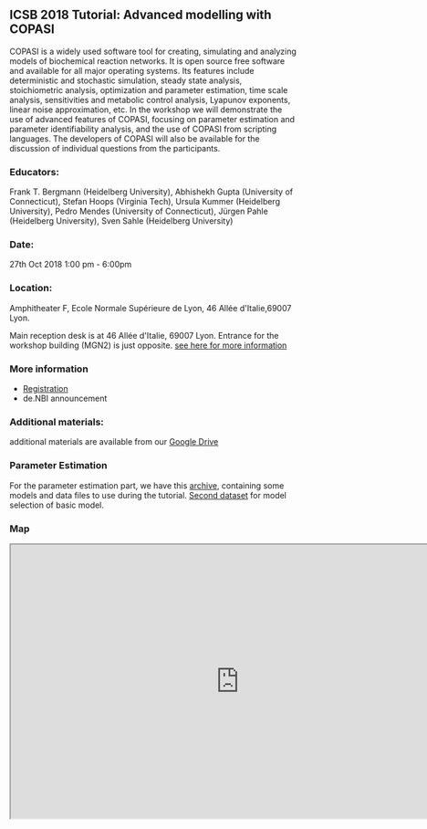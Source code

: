 ## ICSB 2018 Tutorial: Advanced modelling with COPASI
COPASI is a widely used software tool for creating, simulating and analyzing models of biochemical reaction networks. It is open source free software and available for all major operating systems. Its features include deterministic and stochastic simulation, steady state analysis, stoichiometric analysis, optimization and parameter estimation, time scale analysis, sensitivities and metabolic control analysis, Lyapunov exponents, linear noise approximation, etc. In the workshop we will demonstrate the use of advanced features of COPASI, focusing on parameter estimation and parameter identifiability analysis, and the use of COPASI from scripting languages. The developers of COPASI will also be available for the discussion of individual questions from the participants. 

### Educators: 
Frank T. Bergmann (Heidelberg University), Abhishekh Gupta (University of Connecticut), Stefan Hoops (Virginia Tech), Ursula Kummer (Heidelberg University), Pedro Mendes (University of Connecticut), Jürgen Pahle (Heidelberg University), Sven Sahle (Heidelberg University) 

### Date:
27th Oct 2018 1:00 pm - 6:00pm

### Location:
Amphitheater F, Ecole Normale Supérieure de Lyon, 46 Allée d'Italie,69007 Lyon. 

Main reception desk is at 46 Allée d'Italie, 69007 Lyon. Entrance for the workshop building (MGN2) is just opposite. [see here for more information](http://international.ens-lyon.fr/how-to-get-to-the-ens-de-lyon--106627.kjsp)


### More information
* [Registration](https://goo.gl/forms/BDLwkCyLwoHlj59P2)
* de.NBI announcement

### Additional materials: 
additional materials are available from our [Google Drive](https://drive.google.com/drive/folders/1OPQOnXOqRZHDyK32R17iQ19c2TxsfBb-)

### Parameter Estimation
For the parameter estimation part, we have this [archive](2018-04-23_-_COPASI_PE.zip), containing some models and data files to use during the tutorial. [Second dataset](test_modelselection.txt) for model selection of basic model. 

### Map

<html>
<iframe src="https://www.google.com/maps/d/embed?mid=1LUM0Bt4Dn8l4VcPTzOujiFMPp3ub3C89" width="800" height="480"></iframe>
</html>